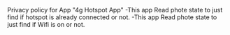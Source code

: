 Privacy policy for App "4g Hotspot App"
-This app Read phote state to just find if hotspot is already connected or not.
-This app Read phote state to just find if Wifi is on or not.
